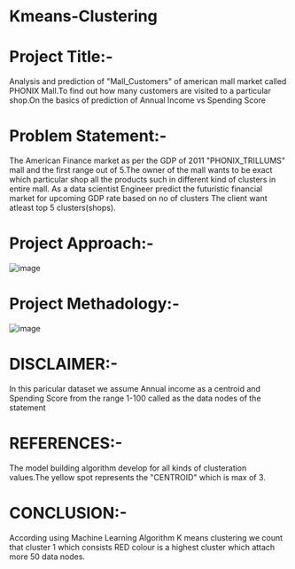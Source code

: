 # Kmeans-Clustering
# **Project Title**:-
Analysis and prediction of "Mall_Customers" of american mall market called PHONIX Mall.To find out how many customers are visited to a particular shop.On the basics of prediction of Annual Income vs Spending Score
# Problem Statement:-
The American Finance market as per the GDP of 2011 "PHONIX_TRILLUMS" mall and the first range out of 5.The owner of the mall wants to be exact which particular shop all the products such in different kind of clusters in entire mall.
As a data scientist Engineer predict the futuristic financial market for upcoming GDP rate based on no of clusters
The client want atleast top 5 clusters(shops).
# Project Approach:-
![image](https://github.com/MaheshChittimalli/Kmeans-Clustering/assets/143176637/b423e5f4-249c-4a72-8c4d-a1ac6e20a1a7)
# Project Methadology:-
![image](https://github.com/MaheshChittimalli/Kmeans-Clustering/assets/143176637/ec989a69-5de4-4641-9a84-0455862c374f)

# DISCLAIMER:-
In this paricular dataset we assume Annual income as a centroid and Spending Score from the range 1-100 called as the data nodes of the statement
# **REFERENCES**:-
The model building algorithm develop for all kinds of clusteration values.The yellow spot represents the "CENTROID" which is max of 3.
# **CONCLUSION**:-
According using Machine Learning Algorithm K means clustering we count that cluster 1 which consists RED colour is a highest cluster which attach more 50 data nodes.
